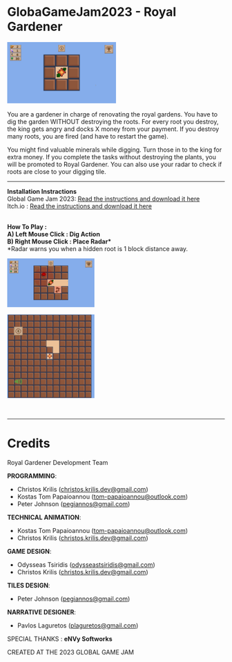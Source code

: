 # GlobaGameJam2023 - Royal Gardener

<img width="50%" src="GGJ2023/ReadMe/1.png">

<b></b>
You are a gardener in charge of renovating the royal gardens. You have to dig the garden WITHOUT destroying the roots. For every root you destroy, the king gets angry and docks X money from your payment. If you destroy many roots, you are fired (and have to restart the game).

You might find valuable minerals while digging. Turn those in to the king for extra money. If you complete the tasks without destroying the plants, you will be promoted to Royal Gardener. You can also use your radar to check if roots are close to your digging tile.



------------
<b>Installation Instractions</b>
<br>
Global Game Jam 2023:  <a href = "https://globalgamejam.org/2023/games/royal-gardener-4">Read the instructions and download it here</a>
<br>
Itch.io :  <a href = "https://christoskrilis.itch.io/royal-gardener">Read the instructions and download it here</a>

<br>
<b>How To Play :
<br>A) Left Mouse Click : Dig Action 
<br>B) Right Mouse Click : Place Radar*</b>
<br>
*Radar warns you when a hidden root is 1 block distance away.

<br>
<p><img width="40%" src="GGJ2023/ReadMe/2.png"></p>
<p><img width="40%" src="GGJ2023/ReadMe/3.png"></p>

<br>

------------
# <b>Credits</b>

Royal Gardener Development Team

<b>PROGRAMMING</b>: 
- Christos Krilis (<a href = "christos.krilis.dev@gmail.com">christos.krilis.dev@gmail.com</a>)
- Kostas Tom Papaioannou (<a href = "tom-papaioannou@outlook.com">tom-papaioannou@outlook.com</a>)
- Peter Johnson (<a href = "pegiannos@gmail.com">pegiannos@gmail.com</a>)


<b>TECHNICAL ANIMATION</b>: 
- Kostas Tom Papaioannou (<a href = "tom-papaioannou@outlook.com">tom-papaioannou@outlook.com</a>)
- Christos Krilis (<a href = "christos.krilis.dev@gmail.com">christos.krilis.dev@gmail.com</a>)


<b>GAME DESIGN</b>: 
- Odysseas Tsiridis (<a href = "odysseastsiridis@gmail.com">odysseastsiridis@gmail.com</a>)
- Christos Krilis (<a href = "christos.krilis.dev@gmail.com">christos.krilis.dev@gmail.com</a>)


<b>TILES DESIGN</b>: 
- Peter Johnson (<a href = "pegiannos@gmail.com">pegiannos@gmail.com</a>)

<b>NARRATIVE DESIGNER</b>: 
- Pavlos Laguretos  (<a href = "plaguretos@gmail.com">plaguretos@gmail.com</a>)



SPECIAL THANKS : <b>eΝVy Softworks</b>

CREATED AT THE 2023 GLOBAL GAME JAM
